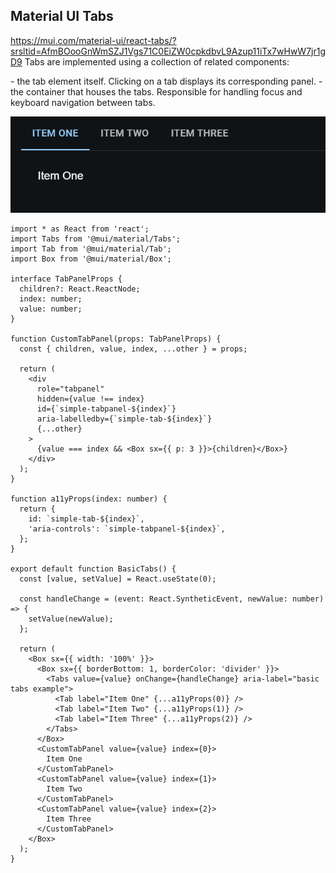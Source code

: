 

## Material UI Tabs
https://mui.com/material-ui/react-tabs/?srsltid=AfmBOooGnWmSZJ1Vgs71C0EiZW0cpkdbvL9Azup11iTx7wHwW7jr1gD9
Tabs are implemented using a collection of related components:

<Tab /> - the tab element itself. Clicking on a tab displays its corresponding panel.
<Tabs /> - the container that houses the tabs. Responsible for handling focus and keyboard navigation between tabs.

![](_md_img/01.%20target_images/01.%20target%202025-01-17-14-07-31.png)

```tsx
import * as React from 'react';
import Tabs from '@mui/material/Tabs';
import Tab from '@mui/material/Tab';
import Box from '@mui/material/Box';

interface TabPanelProps {
  children?: React.ReactNode;
  index: number;
  value: number;
}

function CustomTabPanel(props: TabPanelProps) {
  const { children, value, index, ...other } = props;

  return (
    <div
      role="tabpanel"
      hidden={value !== index}
      id={`simple-tabpanel-${index}`}
      aria-labelledby={`simple-tab-${index}`}
      {...other}
    >
      {value === index && <Box sx={{ p: 3 }}>{children}</Box>}
    </div>
  );
}

function a11yProps(index: number) {
  return {
    id: `simple-tab-${index}`,
    'aria-controls': `simple-tabpanel-${index}`,
  };
}

export default function BasicTabs() {
  const [value, setValue] = React.useState(0);

  const handleChange = (event: React.SyntheticEvent, newValue: number) => {
    setValue(newValue);
  };

  return (
    <Box sx={{ width: '100%' }}>
      <Box sx={{ borderBottom: 1, borderColor: 'divider' }}>
        <Tabs value={value} onChange={handleChange} aria-label="basic tabs example">
          <Tab label="Item One" {...a11yProps(0)} />
          <Tab label="Item Two" {...a11yProps(1)} />
          <Tab label="Item Three" {...a11yProps(2)} />
        </Tabs>
      </Box>
      <CustomTabPanel value={value} index={0}>
        Item One
      </CustomTabPanel>
      <CustomTabPanel value={value} index={1}>
        Item Two
      </CustomTabPanel>
      <CustomTabPanel value={value} index={2}>
        Item Three
      </CustomTabPanel>
    </Box>
  );
}
```

